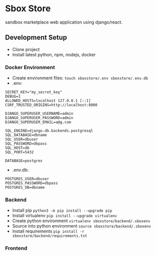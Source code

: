 # Sbox Store
sandbox marketplace web application using django/react.

## Development Setup
- Clone project
- Install latest python, npm, nodejs, docker

### Docker Environment
- Create environment files: `touch sboxstore/.env sboxstore/.env.db`
- .env:
```
SECRET_KEY="my_secret_key"
DEBUG=1
ALLOWED_HOSTS=localhost 127.0.0.1 [::1]
CSRF_TRUSTED_ORIGINS=http://localhost:8000

DJANGO_SUPERUSER_USERNAME=admin
DJANGO_SUPERUSER_PASSWORD=admin
DJANGO_SUPERUSER_EMAIL=a@g.com

SQL_ENGINE=django.db.backends.postgresql
SQL_DATABASE=dbname
SQL_USER=dbuser
SQL_PASSWORD=dbpass
SQL_HOST=db
SQL_PORT=5432

DATABASE=postgres
```
- .env.db:
```
POSTGRES_USER=dbuser
POSTGRES_PASSWORD=dbpass
POSTGRES_DB=dbname
```

### Backend
- Install pip `python3 -m pip install --upgrade pip`
- Install virtualenv `pip install --upgrade virtualenv`
- Create python environment `virtualenv sboxstore/backend/.sboxenv`
- Source into python environment `source sboxstore/backend/.sboxenv`
- Install requirements `pip install -r sboxstore/backend/requirements.txt`

### Frontend
